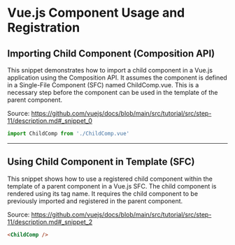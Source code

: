 # Vue.js Component Usage and Registration

## Importing Child Component (Composition API)

This snippet demonstrates how to import a child component in a Vue.js application using the Composition API. It assumes the component is defined in a Single-File Component (SFC) named ChildComp.vue. This is a necessary step before the component can be used in the template of the parent component.

Source: https://github.com/vuejs/docs/blob/main/src/tutorial/src/step-11/description.md#_snippet_0

```JavaScript
import ChildComp from './ChildComp.vue'
```

---

## Using Child Component in Template (SFC)

This snippet shows how to use a registered child component within the template of a parent component in a Vue.js SFC. The child component is rendered using its tag name.  It requires the child component to be previously imported and registered in the parent component.

Source: https://github.com/vuejs/docs/blob/main/src/tutorial/src/step-11/description.md#_snippet_2

```HTML
<ChildComp />
```
